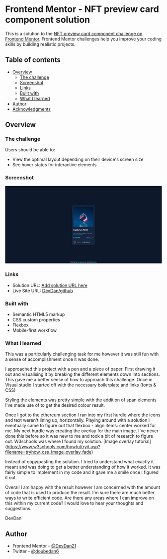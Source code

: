 # Frontend Mentor - NFT preview card component solution

This is a solution to the [NFT preview card component challenge on Frontend Mentor](https://www.frontendmentor.io/challenges/nft-preview-card-component-SbdUL_w0U). Frontend Mentor challenges help you improve your coding skills by building realistic projects.

## Table of contents

- [Overview](#overview)
  - [The challenge](#the-challenge)
  - [Screenshot](#screenshot)
  - [Links](#links)
  - [Built with](#built-with)
  - [What I learned](#what-i-learned)
- [Author](#author)
- [Acknowledgments](#acknowledgments)

## Overview

### The challenge

Users should be able to:

- View the optimal layout depending on their device's screen size
- See hover states for interactive elements

### Screenshot

![Snapshot](images/nft-preview-card-component-snapshot.JPG)

### Links

- Solution URL: [Add solution URL here](https://your-solution-url.com)
- Live Site URL: [DevDan/github](https://devdan21.github.io/nft-card-component/)

### Built with

- Semantic HTML5 markup
- CSS custom properties
- Flexbox
- Mobile-first workflow

### What I learned

This was a particularly challenging task for me however it was still fun with a sense of accomplishment once it was done.

I approached this project with a pen and a piece of paper. First drawing it out and visualising it by breaking the different elements down into sections. This gave me a better sense of how to approach this challenge.
Once in Visual studio I started off with the necessary boilerplate and links (fonts & CSS)

Styling the elements was pretty simple with the addition of span elements I've made use of to get the desired colour result.

Once I got to the ethereum section I ran into my first hurdle where the icons and text weren't lining up, horizontally. Playing around with a solution I eventually came to figure out that flexbox - align items: center worked for me.
My next hurdle was creating the overlay for the main image. I've never done this before so it was new to me and took a bit of research to figure out.
W3schools was where I found my solution.
[Image overlay tutorial] (https://www.w3schools.com/howto/tryit.asp?filename=tryhow_css_image_overlay_fade)

Instead of copy/pasting the solution. I tried to understand what exactly it meant and was doing to get a better understanding of how it worked. It was fairly simple to implement in my code and it gave me a smile once I figured it out.

Overall I am happy with the result however I am concerned with the amount of code that is used to produce the result.
I'm sure there are much better ways to write efficient code. Are there any areas where I can improve on this within my current code? I would love to hear your thoughts and suggestions.

DevDan

## Author

- Frontend Mentor - [@DevDan21](https://www.frontendmentor.io/profile/DevDan21)
- Twitter - [@doubedan6](https://twitter.com/DoubleDan6)
